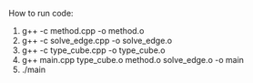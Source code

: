 How to run code:
1. g++ -c method.cpp -o method.o
2. g++ -c solve_edge.cpp -o solve_edge.o
3. g++ -c type_cube.cpp -o type_cube.o
4. g++ main.cpp type_cube.o method.o solve_edge.o -o main
5. ./main